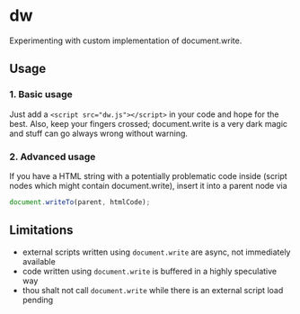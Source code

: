 # dw

Experimenting with custom implementation of document.write.

## Usage

### 1. Basic usage

Just add a `<script src="dw.js"></script>` in your code and hope for the best.
Also, keep your fingers crossed; document.write is a very dark magic and
stuff can go always wrong without warning.

### 2. Advanced usage

If you have a HTML string with a potentially problematic code inside
(script nodes which might contain document.write), insert it into a parent
node via

```js
document.writeTo(parent, htmlCode);
```

## Limitations
 - external scripts written using `document.write` are async, not immediately available
 - code written using `document.write` is buffered in a highly speculative way
 - thou shalt not call `document.write` while there is an external script load pending
